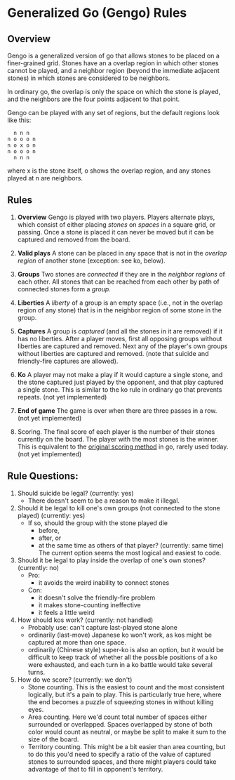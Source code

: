 
# Generalized Go (Gengo) Rules

## Overview
Gengo is a generalized version of go that allows stones to be placed on a finer-grained grid. Stones have an a overlap region in which other stones cannot be played, and a neighbor region (beyond the immediate adjacent stones) in which stones are considered to be neighbors. 

In ordinary go, the overlap is only the space on which the stone is played, and the neighbors are the four points adjacent to that point.

Gengo can be played with any set of regions, but the default regions look like this:
```
  n n n
n o o o n
n o x o n
n o o o n
  n n n
```
where x is the stone itself, o shows the overlap region, and any stones played at n are neighbors.

## Rules

1. **Overview** Gengo is played with two players. Players alternate plays, which consist of either placing *stones* on *spaces* in a square grid, or passing. Once a stone is placed it can never be moved but it can be captured and removed from the board.

2. **Valid plays** A stone can be placed in any space that is not in the *overlap region* of another stone (exception: see ko, below).

3. **Groups** Two stones are *connected* if they are in the *neighbor regions* of each other. All stones that can be reached from each other by path of connected stones form a *group*.

4. **Liberties** A *liberty* of a group is an empty space (i.e., not in the overlap region of any stone) that is in the neighbor region of some stone in the group.

5. **Captures** A group is *captured* (and all the stones in it are removed) if it has no liberties. After a player moves, first all opposing groups without liberties are captured and removed. Next any of the player's own groups without liberties are captured and removed. (note that suicide and friendly-fire captures are allowed).

6. **Ko** A player may not make a play if it would capture a single stone, and the stone captured just played by the opponent, and that play captured a single stone. This is similar to the ko rule in ordinary go that prevents repeats. (not yet implemented)

7. **End of game** The game is over when there are three passes in a row. (not yet implemented)

8. Scoring. The final score of each player is the number of their stones currently on the board. The player with the most stones is the winner. This is equivalent to the [original scoring method](https://senseis.xmp.net/?StoneScoring) in go, rarely used today. (not yet implemented)

## Rule Questions:

1. Should suicide be legal? (currently: yes)
   * There doesn't seem to be a reason to make it illegal.
2. Should it be legal to kill one's own groups (not connected to the stone played) (currently: yes)
   * If so, should the group with the stone played die
      * before,
      * after, or
      * at the same time as others of that player? (currently: same time)
    The current option seems the most logical and easiest to code.
3. Should it be legal to play inside the overlap of one's own stones? (currently: no)
    * Pro:
        * it avoids the weird inability to connect stones
    * Con:
        * it doesn't solve the friendly-fire problem
        * it makes stone-counting ineffective
        * it feels a little weird
4. How should kos work? (currently: not handled)
    * Probably use: can't capture last-played stone alone
    * ordinarily (last-move) Japanese ko won't work, as kos might be captured at more than one space.
    * ordinarily (Chinese style) super-ko is also an option, but it would be difficult to keep track of whether all the possible positions of a ko were exhausted, and each turn in a ko battle would take several turns.
5. How do we score? (currently: we don't)
    * Stone counting. This is the easiest to count and the most consistent logically, but it's a pain to play. This is particularly true here, where the end becomes a puzzle of squeezing stones in without killing eyes.
    * Area counting. Here we'd count total number of spaces either surrounded or overlapped. Spaces overlapped by stone of both color would count as neutral, or maybe be split to make it sum to the size of the board.
    * Territory counting. This might be a bit easier than area counting, but to do this you'd need to specify a ratio of the value of captured stones to surrounded spaces, and there might players could take advantage of that to fill in opponent's territory.